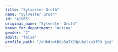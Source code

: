 ```yaml
---
title: "Sylvester Groth"
name: "Sylvester Groth"
id: "41965"
original_name: "Sylvester Groth"
known_for_department: "Acting"
gender: "2"
adult: "false"
profile_path: "/dHkdcwtB8e5aTXC9pUAylso3fP0.jpg"
---
```

